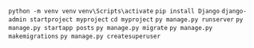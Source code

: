 ```python -m venv venv```
```venv\Scripts\activate```
```pip install Django```
```django-admin startproject myproject```
```cd myproject```
```py manage.py runserver```
```py manage.py startapp posts```
```py manage.py migrate```
```py manage.py makemigrations```
```py manage.py createsuperuser```